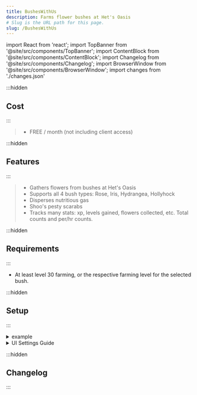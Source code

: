 ```yaml
---
title: BushesWithUs
description: Farms flower bushes at Het's Oasis
# Slug is the URL path for this page.
slug: /BushesWithUs
---
```


import React from 'react';
import TopBanner from '@site/src/components/TopBanner';
import ContentBlock from '@site/src/components/ContentBlock';
import Changelog from '@site/src/components/Changelog';
import BrowserWindow from '@site/src/components/BrowserWindow';
import changes from './changes.json'

<TopBanner title="BushesWithUs" version="v1.0.0" author="BotWithUs" offical="OFFICAL SCRIPT" skill="Farming">
</TopBanner>

:::hidden

## Cost

:::

<ContentBlock title="Cost">

> - FREE / month (not including client access)

</ContentBlock>

:::hidden

## Features

:::

<ContentBlock title="Features">

> - Gathers flowers from bushes at Het's Oasis
> - Supports all 4 bush types: Rose, Iris, Hydrangea, Hollyhock
> - Disperses nutritious gas
> - Shoo's pesty scarabs
> - Tracks many stats: xp, levels gained, flowers collected, etc. Total counts and per/hr counts.

</ContentBlock>

:::hidden

## Requirements

:::
<ContentBlock title="Requirements">

- At least level 30 farming, or the respective farming level for the selected bush.

</ContentBlock>

:::hidden

## Setup

:::
<ContentBlock title="Setup">

<details>
<summary>example</summary>

- Select your flower type and press start.

</details>

<details>
<summary>UI Settings Guide</summary>

- example

</details>

</ContentBlock>

:::hidden

## Changelog

:::

<Changelog changes={changes}>

</Changelog>
